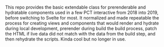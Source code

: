 This repo provides the basic extendable class for prerenderable and hydratable components used in a few PCT interactive from 2018 into 2019, before switching to Svelte for most. It normalized and made repeatable the process for creating views and components that would render and hydrate during local development, prerender during build the build process, patch the HTML if live data did not match with the data from the build step, and then rehydrate the scripts. Kinda cool but no longer in use.